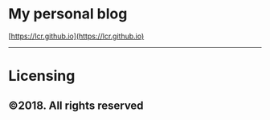 # My personal blog

[https://lcr.github.io](https://lcr.github.io)

---

# Licensing

## &copy;2018. All rights reserved